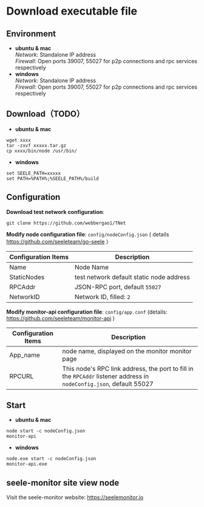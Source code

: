 # Download executable file

## Environment
- **ubuntu & mac**  
*Network*: Standalone IP address  
*Firewall*: Open ports 39007, 55027 for p2p connections and rpc services respectively  
- **windows**  
*Network*: Standalone IP address  
*Firewall*: Open ports 39007, 55027 for p2p connections and rpc services respectively  

## Download（TODO）
- **ubuntu & mac**
```
wget xxxx
tar -zxvf xxxxx.tar.gz
cp xxxx/bin/node /usr/bin/
```
- **windows**
```
set SEELE_PATH=xxxxx
set PATH=%PATH%;%SEELE_PATH%/build
```

## Configuration

**Download test network configuration**:
```
git clone https://github.com/webbergao1/TNet
```
**Modify node configuration file**: `config/nodeConfig.json` ( details https://github.com/seeleteam/go-seele ）

| Configuration Items | Description |
| ----------- | --------- |
| Name | Node Name |
| StaticNodes | test network default static node address |
| RPCAddr | JSON-RPC port, default `55027` |
| NetworkID | Network ID, filled: `2` |

**Modify monitor-api configuration file**: `config/app.conf` (details: https://github.com/seeleteam/monitor-api )


| Configuration Items | Description |
| ----------- | --------- |
| App_name | node name, displayed on the monitor monitor page |
| RPCURL | This node's RPC link address, the port to fill in the `RPCAddr` listener address in `nodeConfig.json`, default 55027

## Start 
- **ubuntu & mac**
```
node start -c nodeConfig.json
monitor-api
```
- **windows**
```
node.exe start -c nodeConfig.json
monitor-api.exe
```

## seele-monitor site view node
Visit the seele-monitor website: https://seelemonitor.io
